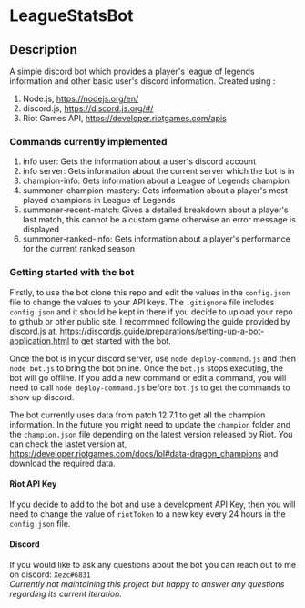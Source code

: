 # LeagueStatsBot

## Description
A simple discord bot which provides a player's league of legends information and other basic user's discord information. Created using :
1. Node.js, https://nodejs.org/en/
2. discord.js, https://discord.js.org/#/
3. Riot Games API, https://developer.riotgames.com/apis

### Commands currently implemented
1. info user: Gets the information about a user's discord account
2. info server: Gets information about the current server which the bot is in
3. champion-info: Gets information about a League of Legends champion
4. summoner-champion-mastery: Gets information about a player's most played champions in League of Legends
5. summoner-recent-match: Gives a detailed breakdown about a player's last match, this cannot be a custom game otherwise an error message is displayed
6. summoner-ranked-info: Gets information about a player's performance for the current ranked season

### Getting started with the bot 
Firstly, to use the bot clone this repo and edit the values in the `config.json` file to change the values to your API keys. The `.gitignore` file includes `config.json`
and it should be kept in there if you decide to upload your repo to github or other public site. I recommned following the guide provided by discord.js at, 
https://discordjs.guide/preparations/setting-up-a-bot-application.html to get started with the bot. 

Once the bot is in your discord server, use `node deploy-command.js` and then `node bot.js` to bring the bot online. Once the `bot.js` stops executing, the bot will go offline. If you add a new command or edit a command, you will need to call `node deploy-command.js` before `bot.js` to get the commands to show up discord.

The bot currently uses data from patch 12.7.1 to get all the champion information. In the future you might need to update the `champion` folder and the `champion.json` file 
depending on the latest version released by Riot. You can check the lastet version at, https://developer.riotgames.com/docs/lol#data-dragon_champions and download the 
required data.

#### Riot API Key
If you decide to add to the bot and use a development API Key, then you will need to change the value of `riotToken` to a new key every 24 hours in the `config.json`
file.

#### Discord
If you would like to ask any questions about the bot you can reach out to me on discord: `Xezc#6831`  <br>
*Currently not maintaining this project but happy to answer any questions regarding its current iteration.*

